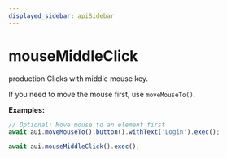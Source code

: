```yaml
---
displayed_sidebar: apiSidebar
---
```

# mouseMiddleClick

 <span class="theme-doc-version-badge badge badge--success">production</span> 
Clicks with middle mouse key.

If you need to move the mouse first, use `moveMouseTo()`.

**Examples:**
```typescript
// Optional: Move mouse to an element first
await aui.moveMouseTo().button().withText('Login').exec();

await aui.mouseMiddleClick().exec();
```

